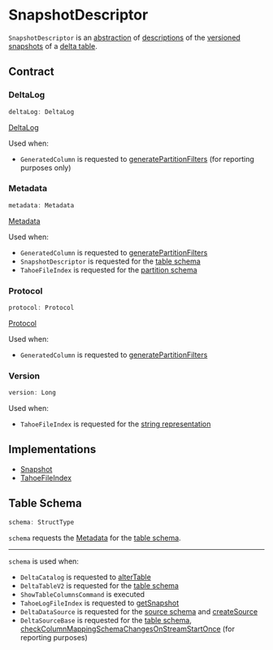 # SnapshotDescriptor

`SnapshotDescriptor` is an [abstraction](#contract) of [descriptions](#implementations) of the [versioned snapshots](#version) of a [delta table](#deltaLog).

## Contract

### <span id="deltaLog"> DeltaLog

```scala
deltaLog: DeltaLog
```

[DeltaLog](DeltaLog.md)

Used when:

* `GeneratedColumn` is requested to [generatePartitionFilters](generated-columns/GeneratedColumn.md#generatePartitionFilters) (for reporting purposes only)

### <span id="metadata"> Metadata

```scala
metadata: Metadata
```

[Metadata](Metadata.md)

Used when:

* `GeneratedColumn` is requested to [generatePartitionFilters](generated-columns/GeneratedColumn.md#generatePartitionFilters)
* `SnapshotDescriptor` is requested for the [table schema](#schema)
* `TahoeFileIndex` is requested for the [partition schema](TahoeFileIndex.md#partitionSchema)

### <span id="protocol"> Protocol

```scala
protocol: Protocol
```

[Protocol](Protocol.md)

Used when:

* `GeneratedColumn` is requested to [generatePartitionFilters](generated-columns/GeneratedColumn.md#generatePartitionFilters)

### <span id="version"> Version

```scala
version: Long
```

Used when:

* `TahoeFileIndex` is requested for the [string representation](TahoeFileIndex.md#toString)

## Implementations

* [Snapshot](Snapshot.md)
* [TahoeFileIndex](TahoeFileIndex.md)

## <span id="schema"> Table Schema

```scala
schema: StructType
```

`schema` requests the [Metadata](#metadata) for the [table schema](Metadata.md#schema).

---

`schema` is used when:

* `DeltaCatalog` is requested to [alterTable](DeltaCatalog.md#alterTable)
* `DeltaTableV2` is requested for the [table schema](DeltaTableV2.md#tableSchema)
* `ShowTableColumnsCommand` is executed
* `TahoeLogFileIndex` is requested to [getSnapshot](TahoeLogFileIndex.md#getSnapshot)
* `DeltaDataSource` is requested for the [source schema](delta/DeltaDataSource.md#sourceSchema) and [createSource](delta/DeltaDataSource.md#createSource)
* `DeltaSourceBase` is requested for the [table schema](delta/DeltaSourceBase.md#schema), [checkColumnMappingSchemaChangesOnStreamStartOnce](delta/DeltaSourceBase.md#checkColumnMappingSchemaChangesOnStreamStartOnce) (for reporting purposes)
